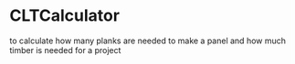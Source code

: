 # CLTCalculator
to calculate how many planks are needed to make a panel and how much timber is needed for a project 
